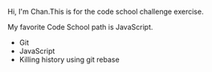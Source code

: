 Hi, I'm Chan.This is for the code school challenge exercise. 

My favorite Code School path is JavaScript.

* Git
* JavaScript
* Killing history using git rebase
